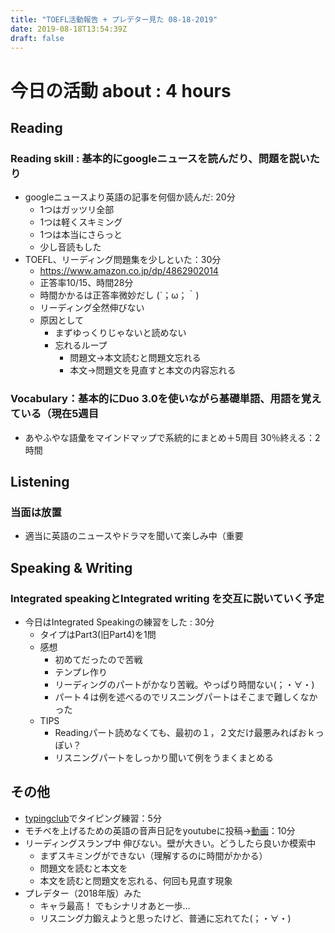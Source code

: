 ```yaml
---
title: "TOEFL活動報告 + プレデター見た 08-18-2019"
date: 2019-08-18T13:54:39Z
draft: false
---
```


# 今日の活動 about : 4 hours
## Reading
### Reading skill : 基本的にgoogleニュースを読んだり、問題を説いたり
* googleニュースより英語の記事を何個か読んだ: 20分
  * 1つはガッツリ全部
  * 1つは軽くスキミング
  * 1つは本当にさらっと
  * 少し音読もした
* TOEFL、リーディング問題集を少しといた：30分
  * https://www.amazon.co.jp/dp/4862902014
  * 正答率10/15、時間28分
  * 時間かかるは正答率微妙だし (´；ω；｀)
  * リーディング全然伸びない
  * 原因として
    * まずゆっくりじゃないと読めない
    * 忘れるループ
      * 問題文→本文読むと問題文忘れる
      * 本文→問題文を見直すと本文の内容忘れる


### Vocabulary：基本的にDuo 3.0を使いながら基礎単語、用語を覚えている（現在5週目
* あやふやな語彙をマインドマップで系統的にまとめ＋5周目 30％終える：2時間


## Listening
### 当面は放置
<!-- * 英語学校で小規模の模擬テストを実施
  * 全然練習してないのにほぼ満点だった
  * 毎日練習してるReadingとこの差はいったい…(´；ω；｀) -->
<!-- * 一番まだマシなので優先順位として一番下
* (Speakingも同じ姿勢をとってたらかなりできなくて焦った経緯があるが…(；・∀・)) -->
* 適当に英語のニュースやドラマを聞いて楽しみ中（重要

## Speaking & Writing
###  Integrated speakingとIntegrated writing を交互に説いていく予定
<!-- * 今日はIntegrated Writingの練習をした : 30分
  * 感想
    * 昨日と続き、リーディングとリスニングが難しい！想像以上
    * リーディングは最悪あとで読める。
      * もっと間に合わないとパラグラフの最初と最後の文を読んで概要を掴みたい
    * あとテンプレ文章、用語が結構できた。わりと理解できてなくてもそこでごまかせそう。
      * なので余裕を持ちたい
  * TIPS
    * Readingパートの３つのサポートの順番と、lectureパートの３つのサポートの順番は必ずしも同じではない？ 要注意かも -->

* 今日はIntegrated Speakingの練習をした : 30分
  * タイプはPart3(旧Part4)を1問
  * 感想
    * 初めてだったので苦戦
    * テンプレ作り
    * リーディングのパートがかなり苦戦。やっぱり時間ない(；・∀・)
    * パート４は例を述べるのでリスニングパートはそこまで難しくなかった
  * TIPS
    * Readingパート読めなくても、最初の１，２文だけ最悪みればおｋっぽい？
    * リスニングパートをしっかり聞いて例をうまくまとめる

## その他
* [typingclub](https://www.typingclub.com/)でタイピング練習：5分
* モチベを上げるための英語の音声日記をyoutubeに投稿→[動画](https://youtu.be/JSWeheStlSA)：10分
* リーディングスランプ中 伸びない。壁が大きい。どうしたら良いか模索中
  * まずスキミングができない（理解するのに時間がかかる）
  * 問題文を読むと本文を
  * 本文を読むと問題文を忘れる、何回も見直す現象
* プレデター（2018年版）みた
  * キャラ最高！ でもシナリオあと一歩…
  * リスニング力鍛えようと思ったけど、普通に忘れてた(；・∀・)